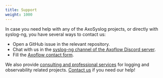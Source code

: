 ```yaml
---
title: Support
weight: 1000
---
```


In case you need help with any of the AxoSyslog projects, or directly with syslog-ng, you have several ways to contact us:

- Open a GitHub issue in the relevant repository.
- Chat with us in the [syslog-ng channel of the Axoflow Discord server](https://discord.gg/4Fzy7D66Qq).
- Fill the [Axoflow contact form](https://axoflow.com/contact/).

We also provide [consulting and professional services](https://axoflow.com/#services) for logging and observability related projects. [Contact us](https://axoflow.com/contact/) if you need our help!
